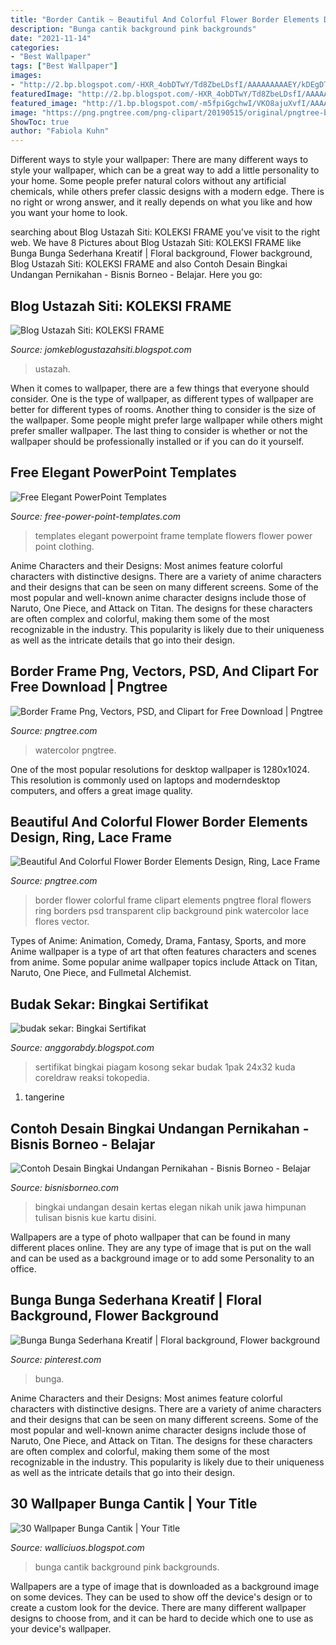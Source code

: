 ```yaml
---
title: "Border Cantik ~ Beautiful And Colorful Flower Border Elements Design, Ring, Lace Frame"
description: "Bunga cantik background pink backgrounds"
date: "2021-11-14"
categories:
- "Best Wallpaper"
tags: ["Best Wallpaper"]
images:
- "http://2.bp.blogspot.com/-HXR_4obDTwY/Td8ZbeLDsfI/AAAAAAAAAEY/kDEgDTKy6yw/s1600/Borde11.jpg"
featuredImage: "http://2.bp.blogspot.com/-HXR_4obDTwY/Td8ZbeLDsfI/AAAAAAAAAEY/kDEgDTKy6yw/s1600/Borde11.jpg"
featured_image: "http://1.bp.blogspot.com/-m5fpiGgchwI/VKO8ajuXvfI/AAAAAAAAAhY/ucMX8vM8OBY/s1600/modern%2Bdan%2Bcantik%2Bunik%2Bdesain%2Bbingkai%2Bundangan%2Bpernikahan%2BGambar.jpg"
image: "https://png.pngtree.com/png-clipart/20190515/original/pngtree-beautiful-and-colorful-flower-border-elements-design-png-image_3662385.jpg"
ShowToc: true
author: "Fabiola Kuhn"
---
```



Different ways to style your wallpaper:
There are many different ways to style your wallpaper, which can be a great way to add a little personality to your home. Some people prefer natural colors without any artificial chemicals, while others prefer classic designs with a modern edge. There is no right or wrong answer, and it really depends on what you like and how you want your home to look.

	

		
searching about Blog Ustazah Siti: KOLEKSI FRAME you've visit to the right web. We have 8 Pictures about Blog Ustazah Siti: KOLEKSI FRAME like Bunga Bunga Sederhana Kreatif | Floral background, Flower background, Blog Ustazah Siti: KOLEKSI FRAME and also Contoh Desain Bingkai Undangan Pernikahan - Bisnis Borneo - Belajar. Here you go:
		
    
## Blog Ustazah Siti: KOLEKSI FRAME

<img loading=lazy src="https://1.bp.blogspot.com/-C9emRFkHPCs/WF-mdcXBRhI/AAAAAAAABjY/WOcwikqb6vEIooT84zpFCAOplXJyahyeACEw/s1600/f1.png" onerror="this.onerror=null;this.src='https://tse3.mm.bing.net/th?id=OIP.zFEv3wIvALHHryv982TrYAHaFg&amp;pid=15.1';" alt="Blog Ustazah Siti: KOLEKSI FRAME">

_Source: jomkeblogustazahsiti.blogspot.com_

>ustazah. 

	

When it comes to wallpaper, there are a few things that everyone should consider. One is the type of wallpaper, as different types of wallpaper are better for different types of rooms. Another thing to consider is the size of the wallpaper. Some people might prefer large wallpaper while others might prefer smaller wallpaper. The last thing to consider is whether or not the wallpaper should be professionally installed or if you can do it yourself.

    
## Free Elegant PowerPoint Templates

<img loading=lazy src="https://cdn.free-power-point-templates.com/wp-content/uploads/2017/07/160022-frame-template-4x3-1.jpg" onerror="this.onerror=null;this.src='https://tse3.mm.bing.net/th?id=OIP.3ObxapwzkvcvGyXjyv-q0gHaFj&amp;pid=15.1';" alt="Free Elegant PowerPoint Templates">

_Source: free-power-point-templates.com_

>templates elegant powerpoint frame template flowers flower power point clothing. 

	

Anime Characters and their Designs: Most animes feature colorful characters with distinctive designs.
There are a variety of anime characters and their designs that can be seen on many different screens. Some of the most popular and well-known anime character designs include those of Naruto, One Piece, and Attack on Titan. The designs for these characters are often complex and colorful, making them some of the most recognizable in the industry. This popularity is likely due to their uniqueness as well as the intricate details that go into their design.

    
## Border Frame Png, Vectors, PSD, And Clipart For Free Download | Pngtree

<img loading=lazy src="https://png.pngtree.com/element_our/sm/20180327/sm_5aba147bcacf2.png" onerror="this.onerror=null;this.src='https://tse3.mm.bing.net/th?id=OIP.RwEaqSS5px-ub57mCkIlzQAAAA&amp;pid=15.1';" alt="Border Frame Png, Vectors, PSD, and Clipart for Free Download | Pngtree">

_Source: pngtree.com_

>watercolor pngtree. 

	

One of the most popular resolutions for desktop wallpaper is 1280x1024. This resolution is commonly used on laptops and moderndesktop computers, and offers a great image quality.

    
## Beautiful And Colorful Flower Border Elements Design, Ring, Lace Frame

<img loading=lazy src="https://png.pngtree.com/png-clipart/20190515/original/pngtree-beautiful-and-colorful-flower-border-elements-design-png-image_3662385.jpg" onerror="this.onerror=null;this.src='https://tse4.mm.bing.net/th?id=OIP.vojHSqlTt0gwEM9j7COz1gHaHa&amp;pid=15.1';" alt="Beautiful And Colorful Flower Border Elements Design, Ring, Lace Frame">

_Source: pngtree.com_

>border flower colorful frame clipart elements pngtree floral flowers ring borders psd transparent clip background pink watercolor lace flores vector. 

	

Types of Anime: Animation, Comedy, Drama, Fantasy, Sports, and more
Anime wallpaper is a type of art that often features characters and scenes from anime. Some popular anime wallpaper topics include Attack on Titan, Naruto, One Piece, and Fullmetal Alchemist.

    
## Budak Sekar: Bingkai Sertifikat

<img loading=lazy src="http://2.bp.blogspot.com/-HXR_4obDTwY/Td8ZbeLDsfI/AAAAAAAAAEY/kDEgDTKy6yw/s1600/Borde11.jpg" onerror="this.onerror=null;this.src='https://tse4.mm.bing.net/th?id=OIP.3pffCIPfPr8gdD1axovm1QHaFP&amp;pid=15.1';" alt="budak sekar: Bingkai Sertifikat">

_Source: anggorabdy.blogspot.com_

>sertifikat bingkai piagam kosong sekar budak 1pak 24x32 kuda coreldraw reaksi tokopedia. 

	

1. tangerine 

    
## Contoh Desain Bingkai Undangan Pernikahan - Bisnis Borneo - Belajar

<img loading=lazy src="http://1.bp.blogspot.com/-m5fpiGgchwI/VKO8ajuXvfI/AAAAAAAAAhY/ucMX8vM8OBY/s1600/modern%2Bdan%2Bcantik%2Bunik%2Bdesain%2Bbingkai%2Bundangan%2Bpernikahan%2BGambar.jpg" onerror="this.onerror=null;this.src='https://tse3.mm.bing.net/th?id=OIP.sLrMm9uvVIshROQlfH1tlgHaHa&amp;pid=15.1';" alt="Contoh Desain Bingkai Undangan Pernikahan - Bisnis Borneo - Belajar">

_Source: bisnisborneo.com_

>bingkai undangan desain kertas elegan nikah unik jawa himpunan tulisan bisnis kue kartu disini. 

	



Wallpapers are a type of photo wallpaper that can be found in many different places online. They are any type of image that is put on the wall and can be used as a background image or to add some Personality to an office.

    
## Bunga Bunga Sederhana Kreatif | Floral Background, Flower Background

<img loading=lazy src="https://i.pinimg.com/736x/7e/83/94/7e83947cffb7f9800b1702460305f539.jpg" onerror="this.onerror=null;this.src='https://tse2.mm.bing.net/th?id=OIP.cflZ9aAyyX6pszZZgANwfAHaLH&amp;pid=15.1';" alt="Bunga Bunga Sederhana Kreatif | Floral background, Flower background">

_Source: pinterest.com_

>bunga. 

	

Anime Characters and their Designs: Most animes feature colorful characters with distinctive designs.
There are a variety of anime characters and their designs that can be seen on many different screens. Some of the most popular and well-known anime character designs include those of Naruto, One Piece, and Attack on Titan. The designs for these characters are often complex and colorful, making them some of the most recognizable in the industry. This popularity is likely due to their uniqueness as well as the intricate details that go into their design.

    
## 30 Wallpaper Bunga Cantik | Your Title

<img loading=lazy src="http://3.bp.blogspot.com/-xXm7GyEje2I/UjwRSX9tloI/AAAAAAAAHhQ/nraewKzJCDs/s1600/bunga+02.jpg" onerror="this.onerror=null;this.src='https://tse4.mm.bing.net/th?id=OIP.t6HDyz5MkMVGitZ6-n_LoQHaEK&amp;pid=15.1';" alt="30 Wallpaper Bunga Cantik | Your Title">

_Source: walliciuos.blogspot.com_

>bunga cantik background pink backgrounds. 

	

Wallpapers are a type of image that is downloaded as a background image on some devices. They can be used to show off the device's design or to create a custom look for the device. There are many different wallpaper designs to choose from, and it can be hard to decide which one to use as your device's wallpaper.


